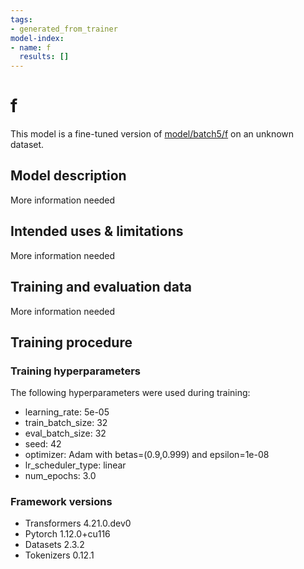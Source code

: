 ```yaml
---
tags:
- generated_from_trainer
model-index:
- name: f
  results: []
---
```


<!-- This model card has been generated automatically according to the information the Trainer had access to. You
should probably proofread and complete it, then remove this comment. -->

# f

This model is a fine-tuned version of [model/batch5/f](https://huggingface.co/model/batch5/f) on an unknown dataset.

## Model description

More information needed

## Intended uses & limitations

More information needed

## Training and evaluation data

More information needed

## Training procedure

### Training hyperparameters

The following hyperparameters were used during training:
- learning_rate: 5e-05
- train_batch_size: 32
- eval_batch_size: 32
- seed: 42
- optimizer: Adam with betas=(0.9,0.999) and epsilon=1e-08
- lr_scheduler_type: linear
- num_epochs: 3.0

### Framework versions

- Transformers 4.21.0.dev0
- Pytorch 1.12.0+cu116
- Datasets 2.3.2
- Tokenizers 0.12.1
